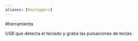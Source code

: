 ```yaml
---
aliases: [Keyloggers]
---
```


#herramienta

USB que detecta el teclado y graba las pulsaciones de teclas.
